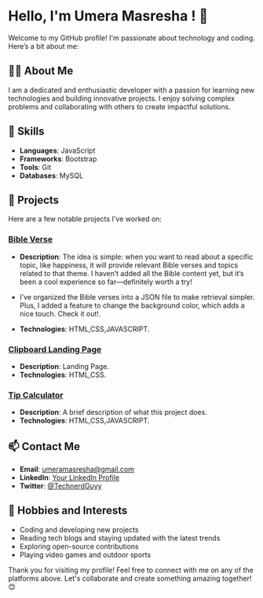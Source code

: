 # Hello, I'm Umera Masresha ! 👋

Welcome to my GitHub profile! I'm passionate about technology and coding. Here’s a bit about me:

## 🧑‍💻 About Me

I am a dedicated and enthusiastic developer with a passion for learning new technologies and building innovative projects. I enjoy solving complex problems and collaborating with others to create impactful solutions.

## 🚀 Skills

- **Languages**: JavaScript
- **Frameworks**: Bootstrap 
- **Tools**: Git
- **Databases**: MySQL

## 🌟 Projects

Here are a few notable projects I've worked on:

### [Bible Verse](https://github.com/umera27/Day-10-Bible-Verse-Website/)
- **Description**: The idea is simple: when you want to read about a specific topic, like happiness, it will provide relevant Bible verses and topics related to that theme. I haven’t added all the Bible content yet, but it’s been a cool experience so far—definitely worth a try!

 - I’ve organized the Bible verses into a JSON file to make retrieval simpler. Plus, I added a feature to change the background color, which adds a nice touch. Check it out!.
- **Technologies**: HTML,CSS,JAVASCRIPT.

### [Clipboard Landing Page](https://github.com/umera27/Day-09-Clipboard-Landing-Page)
- **Description**: Landing Page.
- **Technologies**: HTML,CSS.

### [Tip Calculator](https://github.com/umera27/Day-08-Tip-Calculator)
- **Description**: A brief description of what this project does.
- **Technologies**: HTML,CSS,JAVASCRIPT.

## 📫 Contact Me

- **Email**: [umeramasresha@gmail.com](mailto:your-email@example.com)
- **LinkedIn**: [Your LinkedIn Profile](https://www.linkedin.com/in/your-profile)
- **Twitter**: [@TechnerdGuyy](https://twitter.com/@TechnerdGuyy)

## 🌱 Hobbies and Interests

- Coding and developing new projects
- Reading tech blogs and staying updated with the latest trends
- Exploring open-source contributions
- Playing video games and outdoor sports

Thank you for visiting my profile! Feel free to connect with me on any of the platforms above. Let's collaborate and create something amazing together! 😊